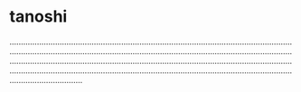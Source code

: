 # tanoshi
................................................................................................................................................................................................................................................................................................................................................................................................................................................................................................................................................
